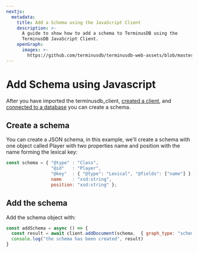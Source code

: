 ```yaml
---
nextjs:
  metadata:
    title: Add a Schema using the JavaScript Client
    description: >-
      A guide to show how to add a schema to TerminusDB using the
      TerminusDB JavaScript Client.
    openGraph:
      images: >-
        https://github.com/terminusdb/terminusdb-web-assets/blob/master/docs/js-client-use-add-a-schema.png?raw=true
---
```


# Add Schema using Javascript

After you have imported the terminusdb\_client, [created a client](/docs/connect-with-the-javascript-client/), and [connected to a database](/docs/connect-to-a-database/) you can create a schema.

## Create a schema

You can create a JSON schema, in this example, we'll create a schema with one object called Player with two properties name and position with the name forming the lexical key:

```javascript
const schema = { "@type" : "Class",
                 "@id"   : "Player",
                 "@key"  : { "@type": "Lexical", "@fields": ["name"] },
                 name    : "xsd:string",
                 position: "xsd:string" };
```

## Add the schema

Add the schema object with:

```javascript
const addSchema = async () => {
  const result = await client.addDocument(schema,  { graph_type: "schema" });
  console.log("the schema has been created", result)
}
```